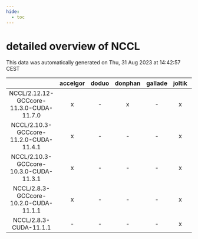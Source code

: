 ```yaml
---
hide:
  - toc
---
```


detailed overview of NCCL
=========================


This data was automatically generated on Thu, 31 Aug 2023 at 14:42:57 CEST  

| |accelgor|doduo|donphan|gallade|joltik|skitty|swalot|victini|
| :---: | :---: | :---: | :---: | :---: | :---: | :---: | :---: | :---: |
|NCCL/2.12.12-GCCcore-11.3.0-CUDA-11.7.0|x|-|x|-|x|-|-|-|
|NCCL/2.10.3-GCCcore-11.2.0-CUDA-11.4.1|x|-|-|-|x|-|-|-|
|NCCL/2.10.3-GCCcore-10.3.0-CUDA-11.3.1|x|-|-|-|x|-|-|-|
|NCCL/2.8.3-GCCcore-10.2.0-CUDA-11.1.1|x|-|-|-|x|x|-|x|
|NCCL/2.8.3-CUDA-11.1.1|-|-|-|-|x|-|-|-|
